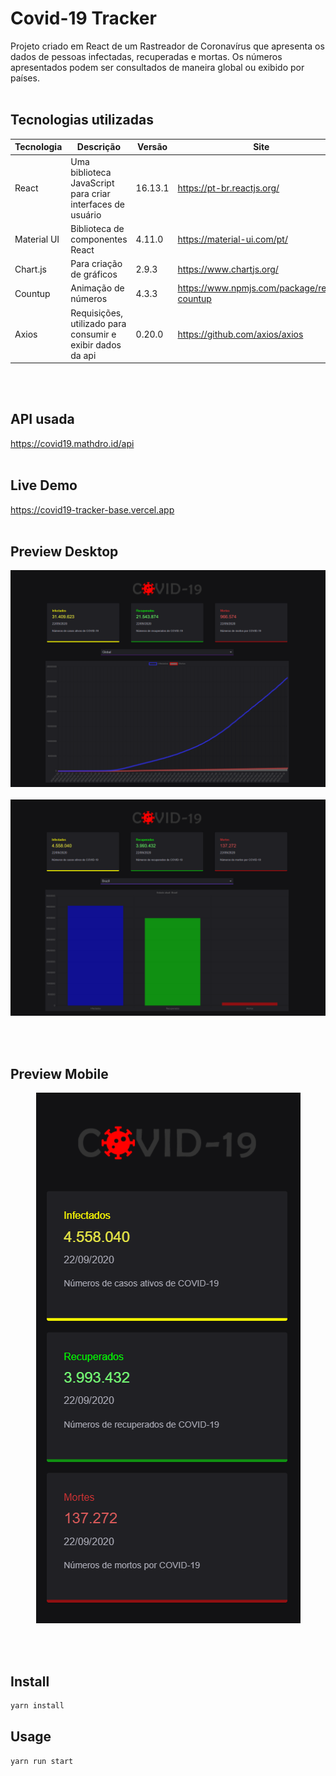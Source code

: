 # Covid-19 Tracker

Projeto criado em React de um Rastreador de Coronavírus que apresenta os dados de pessoas infectadas, recuperadas e mortas.
Os números apresentados podem ser consultados de maneira global ou exibido por países.
<br><br>
## Tecnologias utilizadas
Tecnologia | Descrição | Versão | Site
------------ | ------------- | ------------ | ------------
React | Uma biblioteca JavaScript para criar interfaces de usuário | 16.13.1 | https://pt-br.reactjs.org/
Material UI | Biblioteca de componentes React | 4.11.0 | https://material-ui.com/pt/
Chart.js | Para criação de gráficos | 2.9.3 | https://www.chartjs.org/
Countup | Animação de números | 4.3.3 | https://www.npmjs.com/package/react-countup
Axios | Requisições, utilizado para consumir e exibir dados da api | 0.20.0 | https://github.com/axios/axios

<br><br>

## API usada
https://covid19.mathdro.id/api
<br><br>
## Live Demo
https://covid19-tracker-base.vercel.app
<br><br>

## Preview Desktop
![Preview Desktop Global](public/preview-global.png)<br><br>
![Preview Desktop por País](public/preview-country.png)<br><br>

<br>

## Preview Mobile
<p align="center">
  <img src="public/preview-global-mobile.png" alt="Preview Mobile Global"/>  
</p>
<br><br>

## Install

```sh
yarn install
```

## Usage

```sh
yarn run start
```
